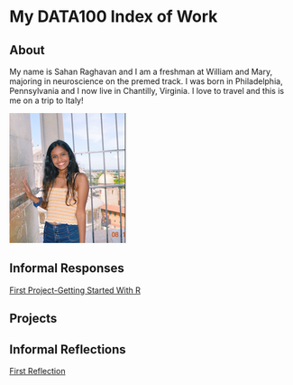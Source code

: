 # My DATA100 Index of Work

## About

My name is Sahan Raghavan and I am a freshman at William and Mary, majoring in neuroscience on the premed track. I was born in Philadelphia, Pennsylvania and I now live in Chantilly, Virginia. I love to travel and this is me on a trip to Italy!

![](Picofself.png)

## Informal Responses

[First Project-Getting Started With R](https://sahan-r.github.io/data100/GettingStartedWithR.html)

## Projects

## Informal Reflections

[First Reflection](https://sahan-r.github.io/data100/IFR1.html)
